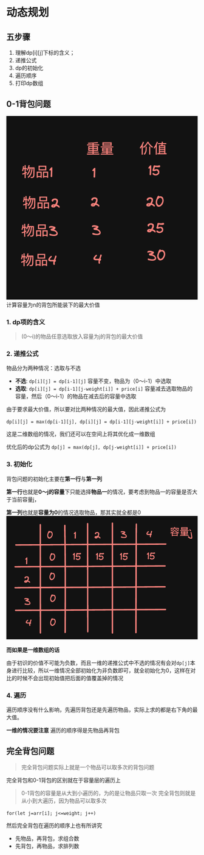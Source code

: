 # 动态规划
## 五步骤
1. 理解dp[i][j]下标的含义；
2. 递推公式
3. dp的初始化
4. 遍历顺序
5. 打印dp数组

## 0-1背包问题
![Alt text](image.png)
计算容量为n的背包所能装下的最大价值
### 1. dp项的含义
> (0～i)的物品任意选取放入容量为j的背包的最大价值

### 2. 递推公式
物品分为两种情况：选取与不选
- **不选**: `dp[i][j] = dp[i-1][j]` 容量不变，物品为（0～i-1）中选取
- **选取**: `dp[i][j] = dp[i-1][j-weight[i]] + price[i]`  容量减去选取物品的容量，然后（0～i-1）的物品在减去后的容量中选取

由于要求最大价值，所以要对比两种情况的最大值，因此递推公式为

`dp[i][j] = max(dp[i-1][j], dp[i][j] = dp[i-1][j-weight[i]] + price[i])`

这是二维数组的情况，我们还可以在空间上将其优化成一维数组

优化后的dp公式为
`dp[j] = max(dp[j], dp[j-weight[i]] + price[i])`

### 3. 初始化
背包问题的初始化主要在**第一行**与**第一列**

**第一行**也就是**0～j的容量**下只能选择**物品一**的情况，要考虑到物品一的容量是否大于当前容量j，

**第一列**也就是**容量为0**的情况选取物品，那其实就全都是0
![Alt text](image-1.png)

**而如果是一维数组的话**

由于初识的价值不可能为负数，而且一维的递推公式中不选的情况有会对`dp[j]`本身进行比较，所以一维情况全部初始化为非负数即可，就全初始化为0，这样在对比的时候不会出现初始值把后面的值覆盖掉的情况

### 4. 遍历
遍历顺序没有什么影响，先遍历背包还是先遍历物品，实际上求的都是右下角的最大值。

**一维的情况要注意**
遍历的顺序得是先物品再背包

## 完全背包问题
> 完全背包问题实际上就是一个物品可以取多次的背包问题

完全背包和0-1背包的区别就在于容量层的遍历上
> 0-1背包的容量是从大到小遍历的，为的是让物品只取一次
> 完全背包则就是从小到大遍历，因为物品可以取多次

`for(let j=arr[i]; j<=weight; j++)`

然后完全背包在遍历的顺序上也有所讲究
- 先物品，再背包，求组合数
- 先背包，再物品，求排列数